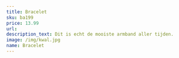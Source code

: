 ```yaml
---
title: Bracelet
sku: ba199
price: 13.99
url:
description_text: Dit is echt de mooiste armband aller tijden.
image: /img/kwal.jpg
name: Bracelet
---
```

